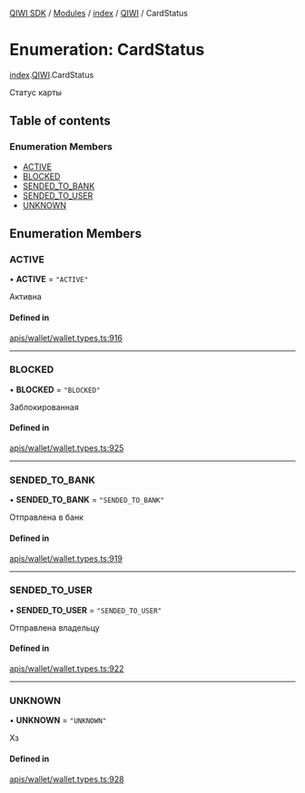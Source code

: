 [QIWI SDK](../README.md) / [Modules](../modules.md) / [index](../modules/index.md) / [QIWI](../modules/index.QIWI.md) / CardStatus

# Enumeration: CardStatus

[index](../modules/index.md).[QIWI](../modules/index.QIWI.md).CardStatus

Статус карты

## Table of contents

### Enumeration Members

- [ACTIVE](index.QIWI.CardStatus.md#active)
- [BLOCKED](index.QIWI.CardStatus.md#blocked)
- [SENDED\_TO\_BANK](index.QIWI.CardStatus.md#sended_to_bank)
- [SENDED\_TO\_USER](index.QIWI.CardStatus.md#sended_to_user)
- [UNKNOWN](index.QIWI.CardStatus.md#unknown)

## Enumeration Members

### ACTIVE

• **ACTIVE** = ``"ACTIVE"``

Активна

#### Defined in

[apis/wallet/wallet.types.ts:916](https://github.com/AlexXanderGrib/node-qiwi-sdk/blob/b60f8c6/src/apis/wallet/wallet.types.ts#L916)

___

### BLOCKED

• **BLOCKED** = ``"BLOCKED"``

Заблокированная

#### Defined in

[apis/wallet/wallet.types.ts:925](https://github.com/AlexXanderGrib/node-qiwi-sdk/blob/b60f8c6/src/apis/wallet/wallet.types.ts#L925)

___

### SENDED\_TO\_BANK

• **SENDED\_TO\_BANK** = ``"SENDED_TO_BANK"``

Отправлена в банк

#### Defined in

[apis/wallet/wallet.types.ts:919](https://github.com/AlexXanderGrib/node-qiwi-sdk/blob/b60f8c6/src/apis/wallet/wallet.types.ts#L919)

___

### SENDED\_TO\_USER

• **SENDED\_TO\_USER** = ``"SENDED_TO_USER"``

Отправлена владельцу

#### Defined in

[apis/wallet/wallet.types.ts:922](https://github.com/AlexXanderGrib/node-qiwi-sdk/blob/b60f8c6/src/apis/wallet/wallet.types.ts#L922)

___

### UNKNOWN

• **UNKNOWN** = ``"UNKNOWN"``

Хз

#### Defined in

[apis/wallet/wallet.types.ts:928](https://github.com/AlexXanderGrib/node-qiwi-sdk/blob/b60f8c6/src/apis/wallet/wallet.types.ts#L928)
